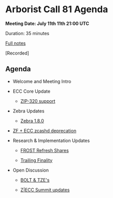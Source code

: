 # Arborist Call 81 Agenda

**Meeting Date: July 11th 11th 21:00 UTC**

Duration: 35 minutes

[Full notes](https://github.com/ZcashCommunityGrants/arboretum-notes/blob/main/AllArboristCallNotes/Arborist%20Call%2081-Notes.md)

[Recorded]


## Agenda


+ Welcome and Meeting Intro


+ ECC Core Update 

     - [ZIP-320 support](https://github.com/ZcashCommunityGrants/arboretum-notes/blob/main/AllArboristCallNotes/Arborist%20Call%2081-Notes.md#1-ecc-update---zip-320-support)


+ Zebra Updates

    - [Zebra 1.8.0](https://github.com/ZcashCommunityGrants/arboretum-notes/blob/main/AllArboristCallNotes/Arborist%20Call%2081-Notes.md#2-zebra-update---zebra-181)


+ [ZF + ECC zcashd deprecation](https://github.com/ZcashCommunityGrants/arboretum-notes/blob/main/AllArboristCallNotes/Arborist%20Call%2081-Notes.md#3-zf--ecc-zcashd-deprecation)



+ Research & Implementation Updates 

     - [FROST Refresh Shares](https://github.com/ZcashCommunityGrants/arboretum-notes/blob/main/AllArboristCallNotes/Arborist%20Call%2081-Notes.md#4-research--implementation-updates-i-frost) 
     
     
     - [Trailing Finality](https://github.com/ZcashCommunityGrants/arboretum-notes/blob/main/AllArboristCallNotes/Arborist%20Call%2081-Notes.md#4-research--implementation-updates-ii-trailing-finality) 

+ Open Discussion

     -  [BOLT & TZE's](https://github.com/ZcashCommunityGrants/arboretum-notes/blob/main/AllArboristCallNotes/Arborist%20Call%2081-Notes.md#5-open-discussion-i-bolt--tzes) 
     
     
     -  [Z|ECC Summit updates](https://github.com/ZcashCommunityGrants/arboretum-notes/blob/main/AllArboristCallNotes/Arborist%20Call%2081-Notes.md#5-open-discussion-ii-zecc-updates)


     

